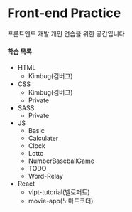 # Front-end Practice

프론트엔드 개발 개인 연습을 위한 공간입니다

#### 학습 목록

- HTML
  - Kimbug(김버그)
- CSS
  - Kimbug(김버그)
  - Private
- SASS
  - Private
- JS
  - Basic
  - Calculater
  - Clock
  - Lotto
  - NumberBaseballGame
  - TODO
  - Word-Relay
- React
  - vlpt-tutorial(벨로퍼트)
  - movie-app(노마드코더)
